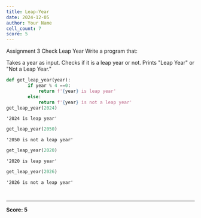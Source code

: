 ```yaml
---
title: Leap-Year
date: 2024-12-05
author: Your Name
cell_count: 7
score: 5
---
```


Assignment 3
 Check Leap Year
Write a program that:

Takes a year as input.
Checks if it is a leap year or not.
Prints "Leap Year" or "Not a Leap Year."



```python
def get_leap_year(year):
        if year % 4 ==0:
            return f'{year} is leap year'
        else:
            return f'{year} is not a leap year'
get_leap_year(2024)
```




    '2024 is leap year'




```python
get_leap_year(2050)
```




    '2050 is not a leap year'




```python
get_leap_year(2020)
```




    '2020 is leap year'




```python
get_leap_year(2026)
```




    '2026 is not a leap year'




```python

```


```python

```


---
**Score: 5**
